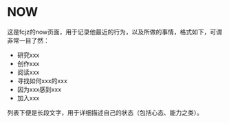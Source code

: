 # NOW

这是fcjz的now页面，用于记录他最近的行为，以及所做的事情，格式如下，可谓非常一目了然：

- 研究xxx
- 创作xxx
- 阅读xxx
- 寻找如何xxx的xxx
- 因为xxx感到xxx
- 加入xxx

列表下便是长段文字，用于详细描述自己的状态（包括心态、能力之类）。
